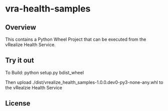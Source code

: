 
# vra-health-samples

## Overview

This contains a Python Wheel Project that can be executed from the vRealize Health Service.

## Try it out

To Build:
python setup.py bdist_wheel

Then upload ./dist/vrealize_health_samples-1.0.0.dev0-py3-none-any.whl to the vRealzie Health Service

## License

